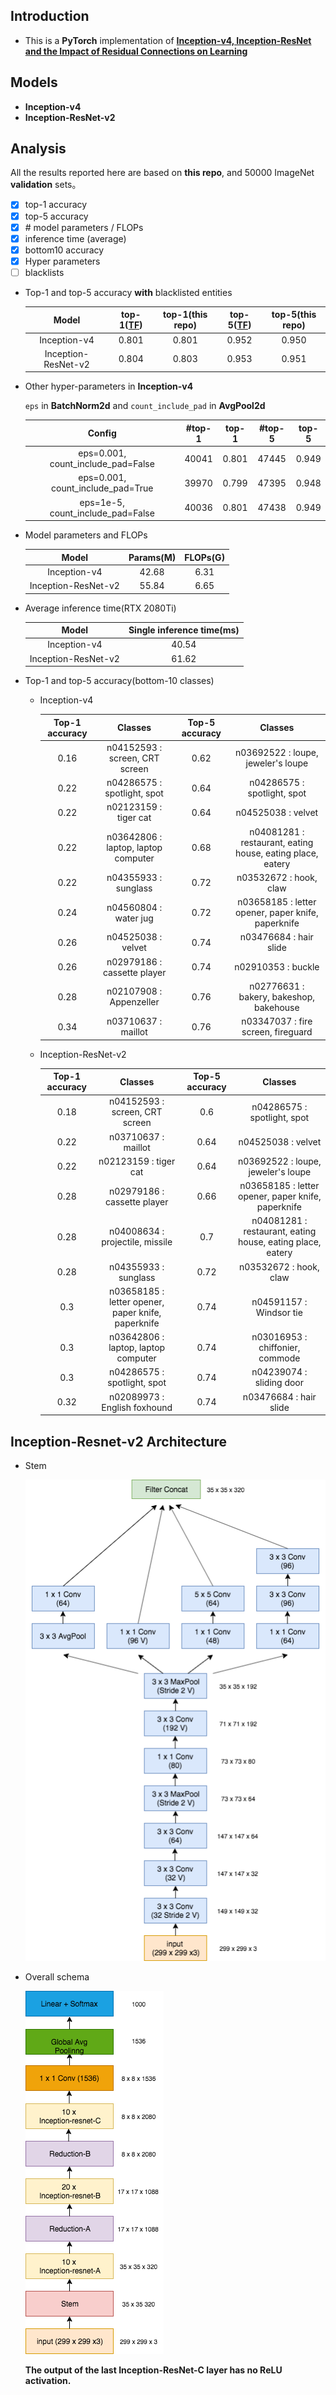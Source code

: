 ## Introduction
- This is a **PyTorch** implementation of [**Inception-v4, Inception-ResNet and
the Impact of Residual Connections on Learning**](https://arxiv.org/abs/1602.07261)

## Models
+ **Inception-v4**
+ **Inception-ResNet-v2**

## Analysis
All the results reported here are based on **this repo**, and 50000 ImageNet **validation** sets。

- [X] top-1 accuracy
- [X] top-5 accuracy
- [X] \# model parameters / FLOPs
- [X] inference time (average)
- [X] bottom10 accuracy
- [X] Hyper parameters
- [ ] blacklists

+ Top-1 and top-5 accuracy **with** blacklisted entities

    |   Model  | top-1([TF](https://github.com/tensorflow/models/tree/master/research/slim)) | top-1(this repo) | top-5([TF](https://github.com/tensorflow/models/tree/master/research/slim)) | top-5(this repo) |
    | :------: | :------: | :------: | :------: | :------: |
    | Inception-v4 | 0.801 | 0.801 | 0.952 | 0.950 |
    | Inception-ResNet-v2 | 0.804 | 0.803  | 0.953 | 0.951 |


+ Other hyper-parameters in **Inception-v4**

    `eps` in **BatchNorm2d** and `count_include_pad` in **AvgPool2d**

    |  Config | #top-1 | top-1 | #top-5 | top-5 |
    | :------: | :------: | :------: | :------: | :------: |
    | eps=0.001, count_include_pad=False | 40041 | 0.801 | 47445 | 0.949 |
    | eps=0.001, count_include_pad=True | 39970 | 0.799 | 47395 | 0.948 |
    | eps=1e-5, count_include_pad=False | 40036 | 0.801 | 47438 | 0.949 |

+ Model parameters and FLOPs

    |   Model  | Params(M) | FLOPs(G) |
    | :------: | :------: | :------: |
    | Inception-v4 | 42.68 | 6.31 | 
    | Inception-ResNet-v2 | 55.84  | 6.65 |

+ Average inference time(RTX 2080Ti)

    |   Model  | Single inference time(ms) | 
    | :------: | :------: |
    | Inception-v4 | 40.54 | 
    | Inception-ResNet-v2 | 61.62 | 

+ Top-1 and top-5 accuracy(bottom-10 classes)

    + Inception-v4

        | Top-1 accuracy | Classes | Top-5 accuracy | Classes |
        | :------: | :------: | :------: | :------: |
        | 0.16 | n04152593 : screen, CRT screen | 0.62 | n03692522 : loupe, jeweler's loupe |
        | 0.22 | n04286575 : spotlight, spot | 0.64 | n04286575 : spotlight, spot |
        | 0.22 | n02123159 : tiger cat | 0.64 | n04525038 : velvet |
        | 0.22 | n03642806 : laptop, laptop computer | 0.68 | n04081281 : restaurant, eating house, eating place, eatery |
        | 0.22 | n04355933 : sunglass | 0.72 | n03532672 : hook, claw |
        | 0.24 | n04560804 : water jug | 0.72 | n03658185 : letter opener, paper knife, paperknife |
        | 0.26 | n04525038 : velvet | 0.74 | n03476684 : hair slide |
        | 0.26 | n02979186 : cassette player | 0.74 | n02910353 : buckle |
        | 0.28 | n02107908 : Appenzeller | 0.76 | n02776631 : bakery, bakeshop, bakehouse |
        | 0.34 | n03710637 : maillot | 0.76 | n03347037 : fire screen, fireguard |
    
    + Inception-ResNet-v2
    
        | Top-1 accuracy | Classes | Top-5 accuracy | Classes |
        | :------: | :------: | :------: | :------: |
        | 0.18 | n04152593 : screen, CRT screen | 0.6 | n04286575 : spotlight, spot |
        | 0.22 | n03710637 : maillot | 0.64 | n04525038 : velvet |
        | 0.22 | n02123159 : tiger cat | 0.64 | n03692522 : loupe, jeweler's loupe |
        | 0.28 | n02979186 : cassette player | 0.66 | n03658185 : letter opener, paper knife, paperknife |
        | 0.28 | n04008634 : projectile, missile | 0.7 | n04081281 : restaurant, eating house, eating place, eatery |
        | 0.28 | n04355933 : sunglass | 0.72 | n03532672 : hook, claw |
        | 0.3 | n03658185 : letter opener, paper knife, paperknife | 0.74 | n04591157 : Windsor tie |
        | 0.3 | n03642806 : laptop, laptop computer | 0.74 | n03016953 : chiffonier, commode |
        | 0.3| n04286575 : spotlight, spot | 0.74 | n04239074 : sliding door |
        | 0.32| n02089973 : English foxhound | 0.74 | n03476684 : hair slide |
        
## Inception-Resnet-v2 Architecture  

+ Stem

    ![](./model/inception_resnet_v2_stem.png)
    
 + Overall schema
 
    ![](./model/inception_resnet_v2.png)    
    
    **The output of the last Inception-ResNet-C layer has no ReLU activation.**
